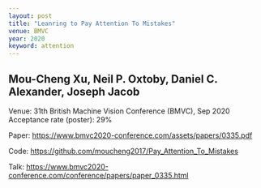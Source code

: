 ```yaml
---
layout: post
title: "Leanring to Pay Attention To Mistakes"
venue: BMVC
year: 2020
keyword: attention
---
```

Mou-Cheng Xu, Neil P. Oxtoby, Daniel C. Alexander, Joseph Jacob
---
Venue: 31th British Machine Vision Conference (BMVC), Sep 2020
Acceptance rate (poster): 29%

Paper: <a href="https://www.bmvc2020-conference.com/assets/papers/0335.pdf"> https://www.bmvc2020-conference.com/assets/papers/0335.pdf </a>

Code: <a href="https://github.com/moucheng2017/Pay_Attention_To_Mistakes"> https://github.com/moucheng2017/Pay_Attention_To_Mistakes </a>

Talk: <a href="https://www.bmvc2020-conference.com/conference/papers/paper_0335.html"> https://www.bmvc2020-conference.com/conference/papers/paper_0335.html </a>

